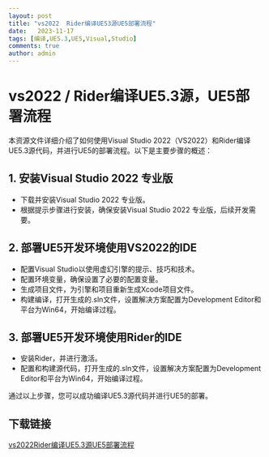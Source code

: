```yaml
---
layout: post
title: "vs2022  Rider编译UE53源UE5部署流程"
date:   2023-11-17
tags: [编译,UE5.3,UE5,Visual,Studio]
comments: true
author: admin
---
```

# vs2022 / Rider编译UE5.3源，UE5部署流程

本资源文件详细介绍了如何使用Visual Studio 2022（VS2022）和Rider编译UE5.3源代码，并进行UE5的部署流程。以下是主要步骤的概述：

## 1. 安装Visual Studio 2022 专业版
- 下载并安装Visual Studio 2022 专业版。
- 根据提示步骤进行安装，确保安装Visual Studio 2022 专业版，后续开发需要。

## 2. 部署UE5开发环境使用VS2022的IDE
- 配置Visual Studio以使用虚幻引擎的提示、技巧和技术。
- 配置环境变量，确保设置了必要的配置变量。
- 生成项目文件，为引擎和项目重新生成Xcode项目文件。
- 构建编译，打开生成的.sln文件，设置解决方案配置为Development Editor和平台为Win64，开始编译过程。

## 3. 部署UE5开发环境使用Rider的IDE
- 安装Rider，并进行激活。
- 配置和构建源代码，打开生成的.sln文件，设置解决方案配置为Development Editor和平台为Win64，开始编译过程。

通过以上步骤，您可以成功编译UE5.3源代码并进行UE5的部署。

## 下载链接

[vs2022Rider编译UE5.3源UE5部署流程](https://pan.quark.cn/s/b9abd5d8e52e)